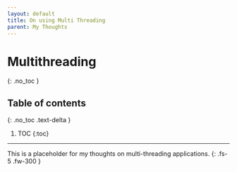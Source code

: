 ```yaml
---
layout: default
title: On using Multi Threading
parent: My Thoughts
---
```


# Multithreading
{: .no_toc }

## Table of contents
{: .no_toc .text-delta }

1. TOC
{:toc}

---

This is a placeholder for my thoughts on multi-threading applications.
{: .fs-5 .fw-300 }